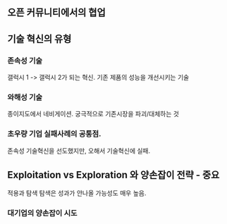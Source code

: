 
## 오픈 커뮤니티에서의 협업


## 기술 혁신의 유형
### 존속성 기술
갤럭시 1 -> 갤럭시 2가 되는 혁신. 기존 제품의 성능을 개선시키는 기술
### 와해성 기술
종이지도에서 네비게이션. 궁극적으로 기존시장을 파괴/대체하는 것


### 초우량 기업 실패사례의 공통점.
존속성 기술혁신을 선도했지만, 오해서 기술혁신에 실패.


## Exploitation vs Exploration 와 양손잡이 전략 -  중요
적용과 탐색
탐색은 성과가 안나올 가능성도 매우 높음. 
### 대기업의 양손잡이 시도

